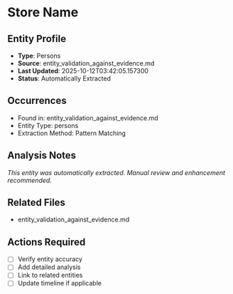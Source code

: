 # Store Name

## Entity Profile
- **Type**: Persons
- **Source**: entity_validation_against_evidence.md
- **Last Updated**: 2025-10-12T03:42:05.157300
- **Status**: Automatically Extracted

## Occurrences
- Found in: entity_validation_against_evidence.md
- Entity Type: persons
- Extraction Method: Pattern Matching

## Analysis Notes
*This entity was automatically extracted. Manual review and enhancement recommended.*

## Related Files
- entity_validation_against_evidence.md

## Actions Required
- [ ] Verify entity accuracy
- [ ] Add detailed analysis
- [ ] Link to related entities
- [ ] Update timeline if applicable
